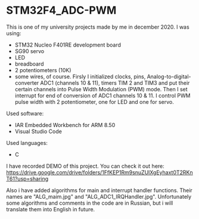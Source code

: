 # STM32F4_ADC-PWM
This is one of my university projects made by me in december 2020. 
I was using: 
- STM32 Nucleo F401RE development board
- SG90 servo
- LED
- breadboard
- 2 potentiometers (10K)
- some wires, of course. 
Firsly I initialized clocks, pins, Analog-to-digital-converter ADC1 (channels 10 & 11), timers TIM 2 and TIM3 and put their certain channels into Pulse Width Modulation (PWM) mode.
Then I set interrupt for end of conversion of ADC1 channels 10 & 11.
I control PWM pulse width with 2 potentiometer, one for LED and one for servo.

Used software:
- IAR Embedded Workbench for ARM 8.50
- Visual Studio Code

Used languages:
- C

I have recorded DEMO of this project. You can check it out here: https://drive.google.com/drive/folders/1FfKEP1Rm9snuZUlXgEyhaxt0T2RKnT61?usp=sharing

Also i have added algorithms for main and interrupt handler functions. Their names are "ALG_maim.jpg" and "ALG_ADC1_IRQHandler.jpg".
Unfortunately some algorithms and comments in the code are in Russian, but i will translate them into English in future.
